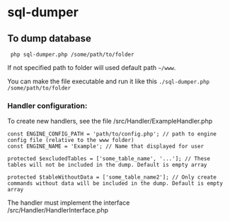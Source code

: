 # sql-dumper

## To dump database
``` php sql-dumper.php /some/path/to/folder```

If not specified path to folder will used default path ```~/www```.

You can make the file executable and run it like this ```./sql-dumper.php /some/path/to/folder```


### Handler configuration:
To create new handlers, see the file /src/Handler/ExampleHandler.php

``` 
const ENGINE_CONFIG_PATH = 'path/to/config.php'; // path to engine config file (relative to the www folder)
const ENGINE_NAME = 'Example'; // Name that displayed for user

protected $excludedTables = ['some_table_name', '...']; // These tables will not be included in the dump. Default is empty array

protected $tableWithoutData = ['some_table_name2']; // Only create commands without data will be included in the dump. Default is empty array
```

The handler must implement the interface /src/Handler/HandlerInterface.php
